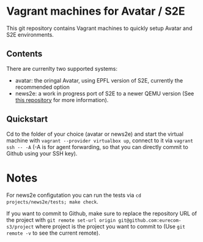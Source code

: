 # Vagrant machines for Avatar / S2E

This git repository contains Vagrant machines to quickly setup Avatar
and S2E environments.

## Contents
There are currenlty two supported systems:
- avatar: the oringal Avatar, using EPFL version of S2E, currently the
  recommended option
- news2e: a work in progress port of S2E to a newer QEMU version (See
 [this repository](https://github.com/eurecom-s3/news2e) for more
 information).

## Quickstart
Cd to the folder of your choice (avatar or news2e) and start the
virtual machine with `vagrant --provider virtualbox up`, connect to it
via `vagrant ssh -- -A` (-A is for agent forwarding, so that you can
directly commit to Github using your SSH key).

# Notes
For news2e configutation you can run the tests via `cd
projects/news2e/tests; make check`.

If you want to commit to Github, make sure to replace the repository URL of
the project with `git remote set-url origin git@github.com:eurecom-s3/project` where project is the project you want
to commit to (Use `git remote -v` to see the current remote).
